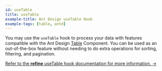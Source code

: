 ```yaml
---
id: useTable
title: useTable
example-title: Ant Design useTable Hook
example-tags: [table, antd]
---
```


You may use the `useTable` hook to process your data with features compatible with the Ant Design [Table](https://ant.design/components/table/) Component. You can be used as an out-of-the-box feature without needing to do extra operations for sorting, filtering, and pagination.

[Refer to the **refine** useTable hook documentation for more information. →](/docs/3.xx.xx/api-reference/antd/hooks/table/useTable/)

<CodeSandboxExample path="table-antd-use-table" />
